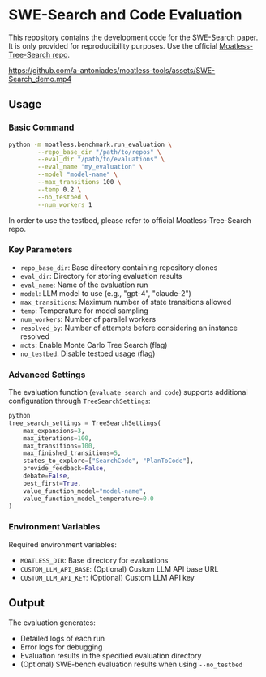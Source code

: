 # SWE-Search and Code Evaluation

This repository contains the development code for the [SWE-Search paper](https://arxiv.org/abs/2403.13657). It is only provided for reproducibility purposes. Use the official [Moatless-Tree-Search repo](https://github.com/aorwall/moatless-tree-search).

<p align="center">
  
https://github.com/a-antoniades/moatless-tools/assets/SWE-Search_demo.mp4

</p>

## Usage

### Basic Command

```bash
python -m moatless.benchmark.run_evaluation \
        --repo_base_dir "/path/to/repos" \
        --eval_dir "/path/to/evaluations" \
        --eval_name "my_evaluation" \
        --model "model-name" \
        --max_transitions 100 \
        --temp 0.2 \
        --no_testbed \
        --num_workers 1
```

In order to use the testbed, please refer to official Moatless-Tree-Search repo.

### Key Parameters

- `repo_base_dir`: Base directory containing repository clones
- `eval_dir`: Directory for storing evaluation results
- `eval_name`: Name of the evaluation run
- `model`: LLM model to use (e.g., "gpt-4", "claude-2")
- `max_transitions`: Maximum number of state transitions allowed
- `temp`: Temperature for model sampling
- `num_workers`: Number of parallel workers
- `resolved_by`: Number of attempts before considering an instance resolved
- `mcts`: Enable Monte Carlo Tree Search (flag)
- `no_testbed`: Disable testbed usage (flag)

### Advanced Settings

The evaluation function (`evaluate_search_and_code`) supports additional configuration through `TreeSearchSettings`:

```python
python
tree_search_settings = TreeSearchSettings(
    max_expansions=3,
    max_iterations=100,
    max_transitions=100,
    max_finished_transitions=5,
    states_to_explore=["SearchCode", "PlanToCode"],
    provide_feedback=False,
    debate=False,
    best_first=True,
    value_function_model="model-name",
    value_function_model_temperature=0.0
)
```


### Environment Variables

Required environment variables:
- `MOATLESS_DIR`: Base directory for evaluations
- `CUSTOM_LLM_API_BASE`: (Optional) Custom LLM API base URL
- `CUSTOM_LLM_API_KEY`: (Optional) Custom LLM API key

## Output

The evaluation generates:
- Detailed logs of each run
- Error logs for debugging
- Evaluation results in the specified evaluation directory
- (Optional) SWE-bench evaluation results when using `--no_testbed`

